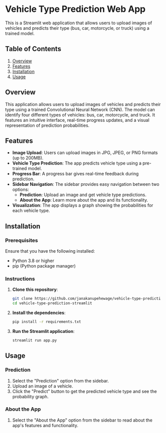 # Vehicle Type Prediction Web App

This is a Streamlit web application that allows users to upload images of vehicles and predicts their type (bus, car, motorcycle, or truck) using a trained model.

## Table of Contents
1. [Overview](#overview)
2. [Features](#features)
3. [Installation](#installation)
4. [Usage](#usage)

## Overview
This application allows users to upload images of vehicles and predicts their type using a trained Convolutional Neural Network (CNN). The model can identify four different types of vehicles: bus, car, motorcycle, and truck. It features an intuitive interface, real-time progress updates, and a visual representation of prediction probabilities.

## Features
- **Image Upload**: Users can upload images in JPG, JPEG, or PNG formats (up to 200MB).
- **Vehicle Type Prediction**: The app predicts vehicle type using a pre-trained model.
- **Progress Bar**: A progress bar gives real-time feedback during prediction.
- **Sidebar Navigation**: The sidebar provides easy navigation between two options:
  - **Prediction**: Upload an image and get vehicle type predictions.
  - **About the App**: Learn more about the app and its functionality.
- **Visualization**: The app displays a graph showing the probabilities for each vehicle type.

## Installation

### Prerequisites
Ensure that you have the following installed:
- Python 3.8 or higher
- pip (Python package manager)

### Instructions
1. **Clone this repository**:
    ```bash
    git clone https://github.com/janakanupehewage/vehicle-type-prediction-streamlit.git
    cd vehicle-type-prediction-streamlit
    ```

2. **Install the dependencies**:
    ```bash
    pip install -r requirements.txt
    ```

3. **Run the Streamlit application**:
    ```bash
    streamlit run app.py
    ```

## Usage

### Prediction
1. Select the "Prediction" option from the sidebar.
2. Upload an image of a vehicle.
3. Click the "Predict" button to get the predicted vehicle type and see the probability graph.

### About the App
1. Select the "About the App" option from the sidebar to read about the app's features and functionality.

